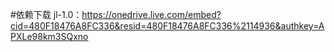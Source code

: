 #依赖下载
jl-1.0：https://onedrive.live.com/embed?cid=480F18476A8FC336&resid=480F18476A8FC336%2114936&authkey=APXLe98km3SQxno
